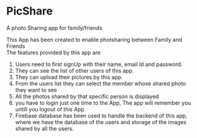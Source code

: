 # PicShare
A photo Sharing app for family/friends

This App has been created to enable photsharing between Family and Friends<br>
The features provided by this app are <br>
1. Users need to first signUp with their name, email Id and password.
2. They can see the list of other users of this app.
3. They can upload their pictures by this app.
4. From the users list they can select the member whose shared photo they want to see
5. All the photos shared by that specific person is displayed
6. you have to login just one time to the App, The app will remember you untill you logout of this App
7. Firebase database has been used to handle the backend of this app, where we have the database of the users and storage of the images shared by all the users.
